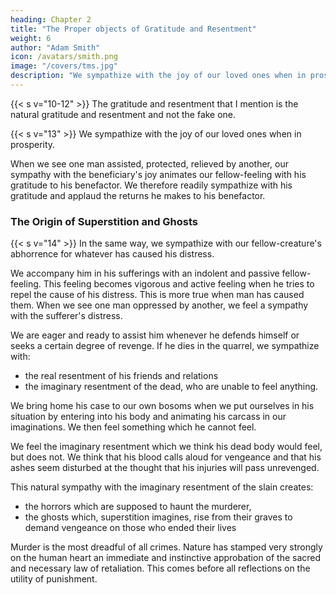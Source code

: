 ```yaml
---
heading: Chapter 2
title: "The Proper objects of Gratitude and Resentment"
weight: 6
author: "Adam Smith"
icon: /avatars/smith.png
image: "/covers/tms.jpg"
description: "We sympathize with the joy of our loved ones when in prosperity"
---
```



{{< s v="10-12" >}} The gratitude and resentment that I mention is the natural gratitude and resentment and not the fake one. 

<!-- When I say fake . 

Being the objects of gratitude or resentment is the same as being the object of that gratitude and that resentment, which are naturally approved of.

11 But human nature's passions are approved of when= 
- every impartial spectator's heart entirely sympathizes with them, and
- every indifferent bystander entirely enters into, and goes along with them.

12 Therefore, a person deserves reward if he is the natural object of gratitude by persons who applaud him. He deserves punishment if he is the natural object of a resentment by reasonable persons.
- An action deserves reward if everybody who knows of it would wish to reward it.
- An action deserves punishment if everybody who hears it becomes angry with it and wishes to see it punished. -->

{{< s v="13" >}} We sympathize with the joy of our loved ones when in prosperity. 

When we see one man assisted, protected, relieved by another, our sympathy with the beneficiary's joy animates our fellow-feeling with his gratitude to his benefactor. We therefore readily sympathize with his gratitude and applaud the returns he makes to his benefactor.

<!-- We join them in their satisfaction with the cause of their good fortune. We enter into the love and affection which they conceive for it. We begin to love it too.
We are sorry for their sakes if it were destroyed or placed out of their care and protection, even though they lose nothing by its absence except the pleasure of seeing it.
This is more true if a man caused another person's happiness.
When we look at his benefactor through his eyes, we see his benefactor in the most engaging and amiable light.
We consequently applaud the returns he is disposed to make for the good offices conferred on him.
As we entirely enter into this sentiment, it necessarily seems suitable to its object in every way. -->


### The Origin of Superstition and Ghosts

{{< s v="14" >}} In the same way, we sympathize with our fellow-creature's abhorrence for whatever has caused his distress.

<!-- 2. In the same way, as we sympathize with our fellow-creature's sorrow whenever we see his distress, so we enter into his abhorrence for whatever has caused it. -->

<!-- Our heart adopts and beats in time to his grief.
It is likewise animated with that spirit by which he tries to drive away or destroy the cause of this grief. -->
We accompany him in his sufferings with an indolent and passive fellow-feeling. This feeling becomes vigorous and active feeling when he tries to repel the cause of his distress. This is more true when man has caused them. When we see one man oppressed by another, we feel a sympathy with the sufferer's distress. 

We are eager and ready to assist him whenever he defends himself or seeks a certain degree of revenge. If he dies in the quarrel, we sympathize with:
- the real resentment of his friends and relations
- the imaginary resentment of the dead, who are unable to feel anything.

<!-- It animates our fellow-feeling with his resentment against the offender.
We are rejoiced to see him attack his adversary. -->

<!--  by which we go along with him in his effort= 
- to repel them or
- to gratify his aversion to what has caused them. -->

We bring home his case to our own bosoms when we put ourselves in his situation by entering into his body and animating his carcass in our imaginations. We then feel something which he cannot feel.

<!-- Yet we feel by a illusory sympathy with him.
We imagine him sustaining an immense loss.
We shed sympathetic tears for his loss.
Our tears seem but a small part our duty to him.
We think that the injury which he has suffered demands most of our attention.
 -->
We feel the imaginary resentment which we think his dead body would feel, but does not. We think that his blood calls aloud for vengeance and that his ashes seem disturbed at the thought that his injuries will pass unrevenged. 

This natural sympathy with the imaginary resentment of the slain creates:
- the horrors which are supposed to haunt the murderer,
- the ghosts which, superstition imagines, rise from their graves to demand vengeance on those who ended their lives

<!-- We feel that resentment which we imagine he should feel and which he would feel if there was any consciousness in his lifeless body. -->

Murder is the most dreadful of all crimes. Nature has stamped very strongly on the human heart an immediate and instinctive approbation of the sacred and necessary law of retaliation. This comes before all reflections on the utility of punishment.
